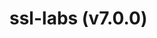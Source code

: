# ssl-labs (v7.0.0)

<!-- Generated by documentation.js. Update this documentation by updating the source code. -->

